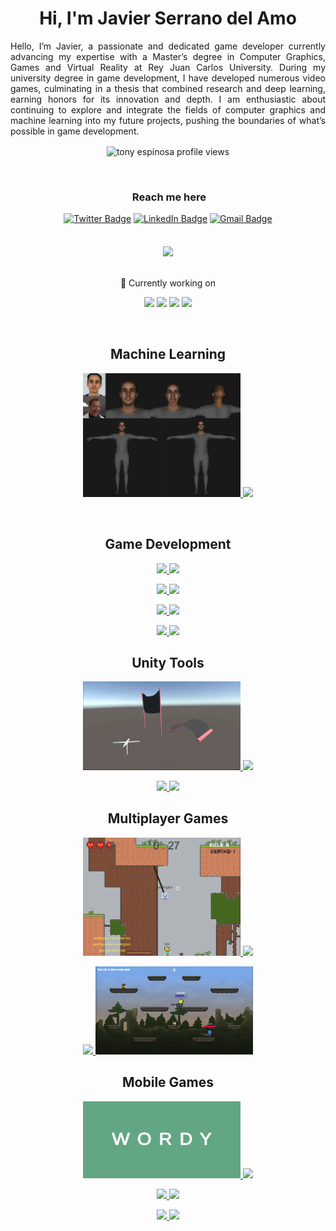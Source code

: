 <h1 align="center">Hi, I'm Javier Serrano del Amo</h1>

<p align="justify">Hello, I’m Javier, a passionate and dedicated game 
developer currently advancing my expertise with a 
Master’s degree in Computer Graphics, Games and 
Virtual Reality at Rey Juan Carlos University. During 
my university degree in game development, I have 
developed numerous video games, culminating in 
a thesis that combined research and deep learning, 
earning honors for its innovation and depth. I am enthusiastic about continuing to explore and integrate 
the fields of computer graphics and machine learning into my future projects, pushing the boundaries of 
what’s possible in game development. 


<p align="center"> 
  <img align="center" src="https://komarev.com/ghpvc/?username=Javisda&color=blue&style=flat-square" alt="tony espinosa profile views" />
</p>

<br>

<div align="center">
    <h3>  &nbsp;Reach me here </h3>
    <a href="https://twitter.com/javinigadela"><img src="https://img.shields.io/badge/-Javiserrano-1ca0f1?style=flat-square&logo=twitter&logoColor=white" alt="Twitter Badge"></a>
    <a href="https://www.linkedin.com/in/javier-serrano-del-amo-baa551150/"><img src="https://img.shields.io/badge/-Javier_Serrano-blue?style=flat-square&logo=Linkedin&logoColor=white" alt="LinkedIn Badge"></a>
    <a href="mailto:javiserrano@hotmail.es"><img src="https://img.shields.io/badge/-javiserrano@hotmail.es-c14438?style=flat-square&logo=Gmail&logoColor=white" alt="Gmail Badge"></a>
</div>

<br>
<br>

<div align="center">
<a href="https://github.com/Javisda">
  <img align="CENTER" src="https://github-readme-stats.vercel.app/api?username=Javisda&show_icons=true&theme=transparent" />
<br>  
<br>
</a>
  <br>
  🌱 Currently working on

  <code><a href="https://www.python.org/" target="_blank"><img height="50" src="https://www.vectorlogo.zone/logos/python/python-ar21.svg"></a></code>
  <code><a href="https://pytorch.org" target="_blank"><img height="50" src="https://www.vectorlogo.zone/logos/pytorch/pytorch-ar21.svg"></a></code>
  <code><a href="https://devdocs.io/cpp/" target="_blank"><img height="50" src="https://cdn.worldvectorlogo.com/logos/c.svg"></a></code>
  <code><a href="https://learn.microsoft.com/en-us/dotnet/csharp/" target="_blank"><img height="50" src="https://cdn.worldvectorlogo.com/logos/c--4.svg"></a></code>
</div>


<!--
![Akhil's github stats](https://github-readme-stats.vercel.app/api?username=Javisda&show_icons=true&theme=dark)
-->

<br>
<h2 align="center">Machine Learning</h2>
<p align="center">
  
  <p align="center">
    <a href="https://github.com/Javisda/smplx-deca">
        <img src="Resources/result_javi.png" width="50%">
    </a>
    <a href="https://github.com/Javisda/smplx-deca">
        <img src="https://github-readme-stats.vercel.app/api/pin/?username=Javisda&repo=smplx-deca&theme=transparent">
    </a>
  </p>
</p>

<br>
<h2 align="center">Game Development</h2>
<p align="center">
  <p align="center">
      <a href="https://github.com/Javisda/Gears-Of-Hell">
        <img src="https://github-readme-stats.vercel.app/api/pin/?username=Javisda&repo=Gears-Of-Hell&theme=transparent">
    </a>
    <a href="https://github.com/Javisda/Gears-Of-Hell">
        <img src="https://user-images.githubusercontent.com/79087129/198841111-ab53b4a5-4c8b-4d31-b99d-85f9fa39bb08.gif" width="50%">
    </a>
  </p>

  <p align="center">
        <a href="https://github.com/PunicGames/PANIC-ROOMS">
        <img src="https://github.com/PunicGames/PANIC-ROOMS/assets/79087129/202b6732-39de-4412-a2e5-38daf7a08b3d" width="50%">
      </a>
      <a href="https://github.com/PunicGames/PANIC-ROOMS">
        <img src="https://github-readme-stats.vercel.app/api/pin/?username=PunicGames&repo=PANIC-ROOMS&theme=transparent">
    </a>
  </p>

  <p align="center">
        <a href="https://github.com/Javisda/RocketYan-UE4-Game">
        <img src="https://github-readme-stats.vercel.app/api/pin/?username=Javisda&repo=RocketYan-UE4-Game&theme=transparent">
    </a>
    <a href="https://github.com/Javisda/RocketYan-UE4-Game">
        <img src="Resources/RocketYan.gif" width="50%">
    </a>

  </p>

  <p align="center">
    <a href="https://github.com/Javisda/PinkFloyd-TheWall-3D-Animation">
        <img src="Resources/PinkFloyd.gif" width="50%">
    </a>
      <a href="https://github.com/Javisda/PinkFloyd-TheWall-3D-Animation">
        <img src="https://github-readme-stats.vercel.app/api/pin/?username=Javisda&repo=PinkFloyd-TheWall-3D-Animation&theme=transparent">
    </a>
    
  </p>

</p>



 
<h2 align="center">Unity Tools</h2>
<p align="center">

  <p align="center">
    <a href="https://github.com/Javisda/Custom-Cloth-Physics-ToolForUnity">
        <img src="Resources/Cloth.gif" width="50%">
    </a>
    <a href="https://github.com/Javisda/Custom-Cloth-Physics-ToolForUnity">
        <img src="https://github-readme-stats.vercel.app/api/pin/?username=Javisda&repo=Custom-Cloth-Physics-ToolForUnity&theme=transparent">
    </a>
  </p>

  <p align="center">
    <a href="https://github.com/Javisda/Custom-Deformable-Solid-Physics-ToolForUnity">
        <img src="https://github-readme-stats.vercel.app/api/pin/?username=Javisda&repo=Custom-Deformable-Solid-Physics-ToolForUnity&theme=transparent">
    </a>
    <a href="https://github.com/Javisda/Custom-Deformable-Solid-Physics-ToolForUnity">
        <img src="Resources/Solid.gif" width="50%">
    </a>
    
  </p>
  
 </p>




 
<h2 align="center">Multiplayer Games</h2>
<p align="center">

  <p align="center">
    <a href="https://github.com/Javisda/Capture-The-Flag">
        <img src="Resources/CaptureTheFlag.png" width="50%">
    </a>
    <a href="https://github.com/Javisda/Capture-The-Flag">
        <img src="https://github-readme-stats.vercel.app/api/pin/?username=Javisda&repo=Capture-The-Flag&theme=transparent">
    </a>
    
    
  </p>

  <p align="center">
    <a href="https://github.com/Javisda/GanYan-WebSocketsGame">
        <img src="https://github-readme-stats.vercel.app/api/pin/?username=Javisda&repo=GanYan-WebSocketsGame&theme=transparent">
    </a>
    <a href="https://github.com/Javisda/GanYan-WebSocketsGame">
        <img src="Resources/GanYan.png" width="50%">
    </a>
    
  </p>

 </p>




 
<h2 align="center">Mobile Games</h2>
<p align="center">

  <p align="center">
    <a href="https://github.com/Javisda/Wordy-Game">
        <img src="Resources/Wordy.png" width="50%">
    </a>
    <a href="https://github.com/Javisda/Wordy-Game">
        <img src="https://github-readme-stats.vercel.app/api/pin/?username=Javisda&repo=Wordy-Game&theme=transparent">
    </a>
  </p>

  <p align="center">
    <a href="https://github.com/PunicGames/Marble-Stars">
        <img src="https://github-readme-stats.vercel.app/api/pin/?username=PunicGames&repo=Marble-Stars&theme=transparent">
    </a>
    <a href="https://github.com/PunicGames/Marble-Stars">
        <img src="https://user-images.githubusercontent.com/26395726/200412509-eaf471b0-8b29-4acb-a671-6300a09adf35.jpg" width="50%">
    </a>
  </p>


  <p align="center">
    <a href="https://github.com/PunicGames/Flutter_Quiz">
        <img src="https://user-images.githubusercontent.com/90959761/207107731-f91d265c-5081-46c7-aaf3-062bd4161137.png" width="50%">
    </a>
    <a href="https://github.com/PunicGames/Flutter_Quiz">
        <img src="https://github-readme-stats.vercel.app/api/pin/?username=PunicGames&repo=Flutter_Quiz&theme=transparent">
    </a>
  </p>
  
 </p>
<br>
